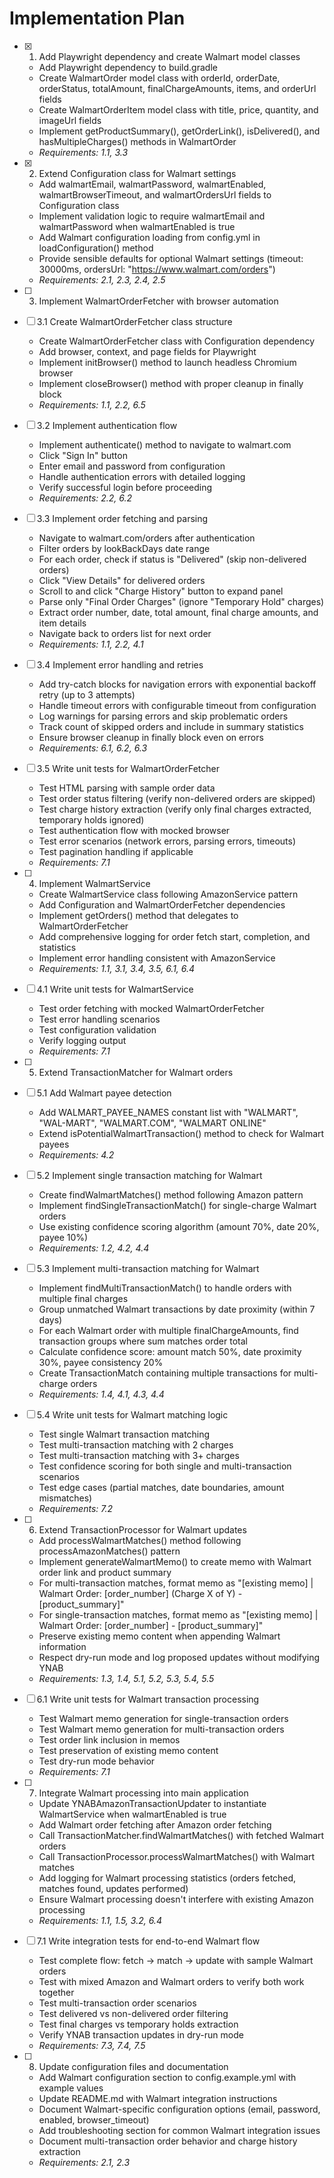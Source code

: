 # Implementation Plan

- [x] 1. Add Playwright dependency and create Walmart model classes
  - Add Playwright dependency to build.gradle
  - Create WalmartOrder model class with orderId, orderDate, orderStatus, totalAmount, finalChargeAmounts, items, and orderUrl fields
  - Create WalmartOrderItem model class with title, price, quantity, and imageUrl fields
  - Implement getProductSummary(), getOrderLink(), isDelivered(), and hasMultipleCharges() methods in WalmartOrder
  - _Requirements: 1.1, 3.3_

- [x] 2. Extend Configuration class for Walmart settings
  - Add walmartEmail, walmartPassword, walmartEnabled, walmartBrowserTimeout, and walmartOrdersUrl fields to Configuration class
  - Implement validation logic to require walmartEmail and walmartPassword when walmartEnabled is true
  - Add Walmart configuration loading from config.yml in loadConfiguration() method
  - Provide sensible defaults for optional Walmart settings (timeout: 30000ms, ordersUrl: "https://www.walmart.com/orders")
  - _Requirements: 2.1, 2.3, 2.4, 2.5_

- [ ] 3. Implement WalmartOrderFetcher with browser automation
- [ ] 3.1 Create WalmartOrderFetcher class structure
  - Create WalmartOrderFetcher class with Configuration dependency
  - Add browser, context, and page fields for Playwright
  - Implement initBrowser() method to launch headless Chromium browser
  - Implement closeBrowser() method with proper cleanup in finally block
  - _Requirements: 1.1, 2.2, 6.5_

- [ ] 3.2 Implement authentication flow
  - Implement authenticate() method to navigate to walmart.com
  - Click "Sign In" button
  - Enter email and password from configuration
  - Handle authentication errors with detailed logging
  - Verify successful login before proceeding
  - _Requirements: 2.2, 6.2_

- [ ] 3.3 Implement order fetching and parsing
  - Navigate to walmart.com/orders after authentication
  - Filter orders by lookBackDays date range
  - For each order, check if status is "Delivered" (skip non-delivered orders)
  - Click "View Details" for delivered orders
  - Scroll to and click "Charge History" button to expand panel
  - Parse only "Final Order Charges" (ignore "Temporary Hold" charges)
  - Extract order number, date, total amount, final charge amounts, and item details
  - Navigate back to orders list for next order
  - _Requirements: 1.1, 2.2, 4.1_

- [ ] 3.4 Implement error handling and retries
  - Add try-catch blocks for navigation errors with exponential backoff retry (up to 3 attempts)
  - Handle timeout errors with configurable timeout from configuration
  - Log warnings for parsing errors and skip problematic orders
  - Track count of skipped orders and include in summary statistics
  - Ensure browser cleanup in finally block even on errors
  - _Requirements: 6.1, 6.2, 6.3_

- [ ] 3.5 Write unit tests for WalmartOrderFetcher
  - Test HTML parsing with sample order data
  - Test order status filtering (verify non-delivered orders are skipped)
  - Test charge history extraction (verify only final charges extracted, temporary holds ignored)
  - Test authentication flow with mocked browser
  - Test error scenarios (network errors, parsing errors, timeouts)
  - Test pagination handling if applicable
  - _Requirements: 7.1_

- [ ] 4. Implement WalmartService
  - Create WalmartService class following AmazonService pattern
  - Add Configuration and WalmartOrderFetcher dependencies
  - Implement getOrders() method that delegates to WalmartOrderFetcher
  - Add comprehensive logging for order fetch start, completion, and statistics
  - Implement error handling consistent with AmazonService
  - _Requirements: 1.1, 3.1, 3.4, 3.5, 6.1, 6.4_

- [ ] 4.1 Write unit tests for WalmartService
  - Test order fetching with mocked WalmartOrderFetcher
  - Test error handling scenarios
  - Test configuration validation
  - Verify logging output
  - _Requirements: 7.1_

- [ ] 5. Extend TransactionMatcher for Walmart orders
- [ ] 5.1 Add Walmart payee detection
  - Add WALMART_PAYEE_NAMES constant list with "WALMART", "WAL-MART", "WALMART.COM", "WALMART ONLINE"
  - Extend isPotentialWalmartTransaction() method to check for Walmart payees
  - _Requirements: 4.2_

- [ ] 5.2 Implement single transaction matching for Walmart
  - Create findWalmartMatches() method following Amazon pattern
  - Implement findSingleTransactionMatch() for single-charge Walmart orders
  - Use existing confidence scoring algorithm (amount 70%, date 20%, payee 10%)
  - _Requirements: 1.2, 4.2, 4.4_

- [ ] 5.3 Implement multi-transaction matching for Walmart
  - Implement findMultiTransactionMatch() to handle orders with multiple final charges
  - Group unmatched Walmart transactions by date proximity (within 7 days)
  - For each Walmart order with multiple finalChargeAmounts, find transaction groups where sum matches order total
  - Calculate confidence score: amount match 50%, date proximity 30%, payee consistency 20%
  - Create TransactionMatch containing multiple transactions for multi-charge orders
  - _Requirements: 1.4, 4.1, 4.3, 4.4_

- [ ] 5.4 Write unit tests for Walmart matching logic
  - Test single Walmart transaction matching
  - Test multi-transaction matching with 2 charges
  - Test multi-transaction matching with 3+ charges
  - Test confidence scoring for both single and multi-transaction scenarios
  - Test edge cases (partial matches, date boundaries, amount mismatches)
  - _Requirements: 7.2_

- [ ] 6. Extend TransactionProcessor for Walmart updates
  - Add processWalmartMatches() method following processAmazonMatches() pattern
  - Implement generateWalmartMemo() to create memo with Walmart order link and product summary
  - For multi-transaction matches, format memo as "[existing memo] | Walmart Order: [order_number] (Charge X of Y) - [product_summary]"
  - For single-transaction matches, format memo as "[existing memo] | Walmart Order: [order_number] - [product_summary]"
  - Preserve existing memo content when appending Walmart information
  - Respect dry-run mode and log proposed updates without modifying YNAB
  - _Requirements: 1.3, 1.4, 5.1, 5.2, 5.3, 5.4, 5.5_

- [ ] 6.1 Write unit tests for Walmart transaction processing
  - Test Walmart memo generation for single-transaction orders
  - Test Walmart memo generation for multi-transaction orders
  - Test order link inclusion in memos
  - Test preservation of existing memo content
  - Test dry-run mode behavior
  - _Requirements: 7.1_

- [ ] 7. Integrate Walmart processing into main application
  - Update YNABAmazonTransactionUpdater to instantiate WalmartService when walmartEnabled is true
  - Add Walmart order fetching after Amazon order fetching
  - Call TransactionMatcher.findWalmartMatches() with fetched Walmart orders
  - Call TransactionProcessor.processWalmartMatches() with Walmart matches
  - Add logging for Walmart processing statistics (orders fetched, matches found, updates performed)
  - Ensure Walmart processing doesn't interfere with existing Amazon processing
  - _Requirements: 1.1, 1.5, 3.2, 6.4_

- [ ] 7.1 Write integration tests for end-to-end Walmart flow
  - Test complete flow: fetch → match → update with sample Walmart orders
  - Test with mixed Amazon and Walmart orders to verify both work together
  - Test multi-transaction order scenarios
  - Test delivered vs non-delivered order filtering
  - Test final charges vs temporary holds extraction
  - Verify YNAB transaction updates in dry-run mode
  - _Requirements: 7.3, 7.4, 7.5_

- [ ] 8. Update configuration files and documentation
  - Add Walmart configuration section to config.example.yml with example values
  - Update README.md with Walmart integration instructions
  - Document Walmart-specific configuration options (email, password, enabled, browser_timeout)
  - Add troubleshooting section for common Walmart integration issues
  - Document multi-transaction order behavior and charge history extraction
  - _Requirements: 2.1, 2.3_
